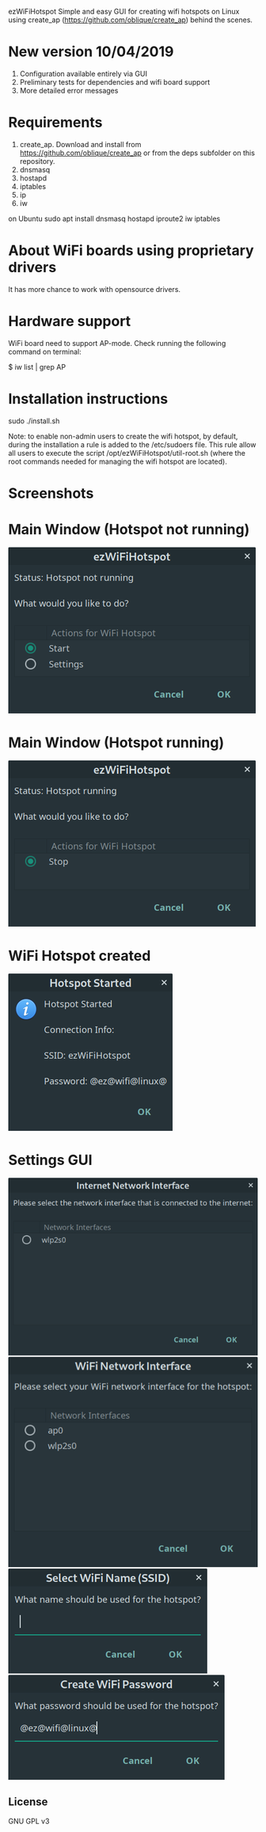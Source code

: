  ezWiFiHotspot
Simple and easy GUI for creating wifi hotspots on Linux using create_ap (https://github.com/oblique/create_ap) behind the scenes.

# New version 10/04/2019
1. Configuration available entirely via GUI
2. Preliminary tests for dependencies and wifi board support
3. More detailed error messages

# Requirements
1. create_ap. Download and install from https://github.com/oblique/create_ap or from the deps subfolder on this repository.
2. dnsmasq
3. hostapd
4. iptables
5. ip
6. iw

on Ubuntu
sudo apt install dnsmasq hostapd iproute2 iw iptables

# About WiFi boards using proprietary drivers
It has more chance to work with opensource drivers.

# Hardware support
WiFi board need to support AP-mode.
Check running the following command on terminal:

$ iw list | grep AP

# Installation instructions
sudo ./install.sh

Note: to enable non-admin users to create the wifi hotspot, by default, during the installation a rule is added to the /etc/sudoers file. This rule allow all users to execute the script /opt/ezWiFiHotspot/util-root.sh (where the root commands needed for managing the wifi hotspot are located).

# Screenshots

# Main Window (Hotspot not running)
![ss0](screenshots/shot0.png?raw=true "Main Window")

# Main Window (Hotspot running)
![ss1](screenshots/shot1.png?raw=true "Main Window")

# WiFi Hotspot created
![ss2](screenshots/shot2.png?raw=true "Hotspot Created")

# Settings GUI
![ss3](screenshots/shot4.png?raw=true "Settings")
![ss4](screenshots/shot5.png?raw=true "Settings")
![ss5](screenshots/shot6.png?raw=true "Settings")
![ss6](screenshots/shot7.png?raw=true "Settings")

## License

GNU GPL v3

